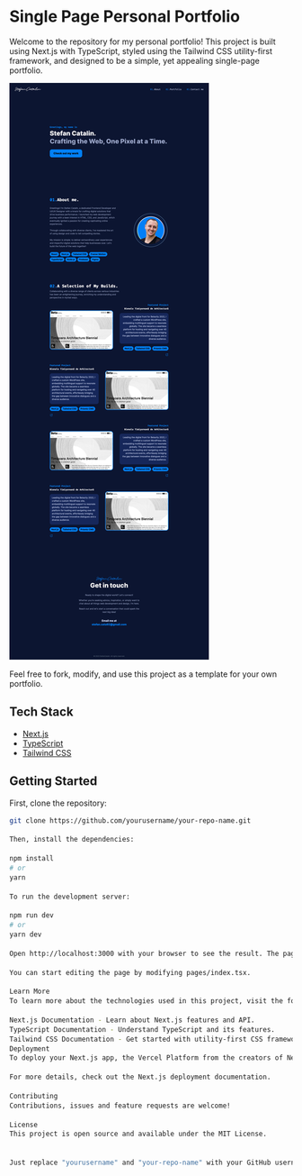# Single Page Personal Portfolio

Welcome to the repository for my personal portfolio! This project is built using Next.js with TypeScript, styled using the Tailwind CSS utility-first framework, and designed to be a simple, yet appealing single-page portfolio.

![Portfolio Screenshot](./public/portfolio_screenshot.png)

Feel free to fork, modify, and use this project as a template for your own portfolio.

## Tech Stack

- [Next.js](https://nextjs.org/)
- [TypeScript](https://www.typescriptlang.org/)
- [Tailwind CSS](https://tailwindcss.com/)

## Getting Started

First, clone the repository:

```bash
git clone https://github.com/yourusername/your-repo-name.git

Then, install the dependencies:

npm install
# or
yarn

To run the development server:

npm run dev
# or
yarn dev

Open http://localhost:3000 with your browser to see the result. The page auto-updates as you make edits.

You can start editing the page by modifying pages/index.tsx.

Learn More
To learn more about the technologies used in this project, visit the following resources:

Next.js Documentation - Learn about Next.js features and API.
TypeScript Documentation - Understand TypeScript and its features.
Tailwind CSS Documentation - Get started with utility-first CSS framework.
Deployment
To deploy your Next.js app, the Vercel Platform from the creators of Next.js provides an intuitive solution.

For more details, check out the Next.js deployment documentation.

Contributing
Contributions, issues and feature requests are welcome!

License
This project is open source and available under the MIT License.


Just replace "yourusername" and "your-repo-name" with your GitHub username and your repository name. Make sure to upload a screenshot of your portfolio to the public folder and update the link in the README file to point to your screenshot. You could name it 'portfolio_screenshot.png' or any name of your choice.
```
